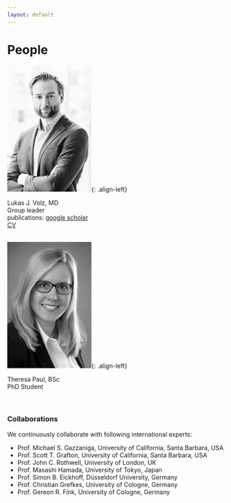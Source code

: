```yaml
---
layout: default
---
```


# People
![portrait](img/LJV_portrait.jpg "Lukas J. Volz"){: .align-left}

Lukas J. Volz, MD<br/>
Group leader<br/>
publications: [google scholar](https://scholar.google.com/citations?user=jD4Faz4AAAAJ&hl=en&oi=ao)<br/>
[CV](/img/CV_Lukas_J_Volz_2019.pdf)
<br/>
<br/>

![portrait_TP](img/grey_scale_TP.jpg "Theresa Paul"){: .align-left}

Theresa Paul, BSc<br/>
PhD Student<br/>
<br/>
<br/>

### Collaborations
We continuously collaborate with following international experts:

- Prof. Michael S. Gazzaniga, University of California, Santa Barbara, USA
- Prof. Scott T. Grafton, University of California, Santa Barbara, USA
- Prof. John C. Rothwell, University of London, UK
- Prof. Masashi Hamada, University of Tokyo, Japan
- Prof. Simon B. Eickhoff, Düsseldorf University, Germany
- Prof. Christian Grefkes, University of Cologne, Germany
- Prof. Gereon R. Fink, University of Cologne, Germany
